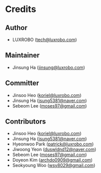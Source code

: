 Credits
=======

Author
------
-   LUXROBO (tech@luxrobo.com)

Maintainer
----------
-   Jinsung Ha (jinsung@luxrobo.com)

Committer
---------
-   Jinsoo Heo (koriel@luxrobo.com)
-   Jinsung Ha (jsung5381@naver.com)
-   Sebeom Lee (moses97@gmail.com)

Contributors
------------
-   Jinsoo Heo (koriel@luxrobo.com)
-   Jinsung Ha (jsung5381@naver.com)
-   Hyeonwoo Park (patrick@luxrobo.com)
-   Jiwoong Yeon (duswldnd12@naver.com)
-   Sebeom Lee (moses97@gmail.com)
-   Doyeon Kim (archdo0909@gmail.com)
-   Seokyoung Woo (wsy8029@gmail.com)
